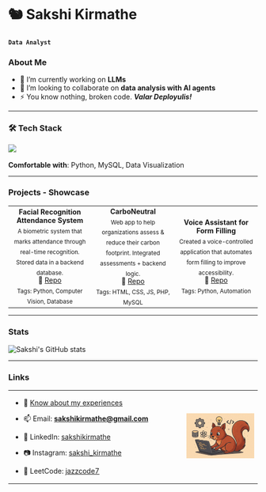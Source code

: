 <!--
Credits and references used in this README:

1) Layout ideas and section inspiration:
   https://github.com/abhisheknaiidu/awesome-github-profile-readme?tab=readme-ov-file#descriptive-

2) Skill icons (SVG badges):
   https://github.com/tandpfun/skill-icons?tab=readme-ov-file#icons-list

3) GitHub stats card:
   https://github.com/anuraghazra/github-readme-stats
-->

# 🐿️ Sakshi Kirmathe
**`Data Analyst`**

### About Me
- 🔭 I’m currently working on **LLMs**  
- 👯 I’m looking to collaborate on **data analysis with AI agents**  
- ⚡ You know nothing, broken code. ***Valar Deployulis!***

---

### 🛠️ Tech Stack
<p align="left">
  <img src="https://skillicons.dev/icons?i=python,mysql,postman,aws,java,html,css,js,php,tensorflow,sklearn,git,github,figma" />
</p>


**Comfortable with**: Python, MySQL, Data Visualization  

---

### Projects - Showcase  

<table>
  <tr>
    <td align="center" width="33%">
      <b>Facial Recognition Attendance System</b><br/>
      <sub>A biometric system that marks attendance through real-time recognition.  
      Stored data in a backend database.</sub><br/>
      🔗 <a href="#">Repo</a>  
      <br/>
      <sub>Tags: Python, Computer Vision, Database</sub>
    </td>
    <td align="center" width="33%">
      <b>CarboNeutral</b><br/>
      <sub>Web app to help organizations assess & reduce their carbon footprint.  
      Integrated assessments + backend logic.</sub><br/>
      🔗 <a href="#">Repo</a>  
      <br/>
      <sub>Tags: HTML, CSS, JS, PHP, MySQL</sub>
    </td>
    <td align="center" width="33%">
      <b>Voice Assistant for Form Filling</b><br/>
      <sub>Created a voice-controlled application that automates form filling  
      to improve accessibility.</sub><br/>
      🔗 <a href="#">Repo</a>  
      <br/>
      <sub>Tags: Python, Automation</sub>
    </td>
  </tr>
</table>

---

### Stats  
![Sakshi's GitHub stats](https://github-readme-stats.vercel.app/api?username=sakshikirmathe&show_icons=true&theme=tokyonight)

---

### Links  

<table style="width:100%;">
  <tr>
    <td align="left" width="70%">
      
- 📄 [Know about my experiences](https://tinyurl.com/sakshikirmatheResume)  
- 📫 Email: **sakshikirmathe@gmail.com**  
- 💼 LinkedIn: [sakshikirmathe](https://www.linkedin.com/in/sakshikirmathe)  
- 📷 Instagram: [sakshi_kirmathe](https://www.instagram.com/sakshi_kirmathe)  
- 🧩 LeetCode: [jazzcode7](https://leetcode.com/u/jazzcode7)  

    </td>
    <td align="right" width="30%">
      <img src="squirrel.png" alt="Squirrel Mascot" width="1200"/>
    </td>
  </tr>
</table>




